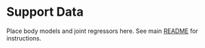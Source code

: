 # Support Data

Place body models and joint regressors here. See main [README](../README.md ) for instructions.